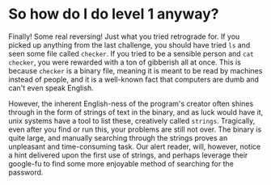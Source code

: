 So how do I do level 1 anyway?
==============================

Finally! Some real reversing! Just what you tried retrograde for. If you picked
up anything from the last challenge, you should have tried `ls` and seen some
file called `checker`. If you tried to be a sensible person and `cat checker`,
you were rewarded with a ton of gibberish all at once. This is because `checker`
is a binary file, meaning it is meant to be read by machines instead of people,
and it is a well-known fact that computers are dumb and can't even speak
English.

However, the inherent English-ness of the program's creator often shines through
in the form of strings of text in the binary, and as luck would have it, unix
systems have a tool to list these, creatively called `strings`. Tragically, even
after you find or run this, your problems are still not over. The binary is
quite large, and manually searching through the strings proves an unpleasant and
time-consuming task. Our alert reader, will, however, notice a hint delivered
upon the first use of strings, and perhaps leverage their google-fu to find some
more enjoyable method of searching for the password.
